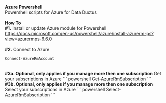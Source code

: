 <B>Azure Powershell</B>
</BR>
Powershell scripts for Azure for Data Ductus
</BR>
</BR>
<B>How To</B>
</br>
<B>#1.</B> Install or update Azure module for Powershell
https://docs.microsoft.com/en-us/powershell/azure/install-azurerm-ps?view=azurermps-6.6.0
</br>
</br>
<B>#2.</b> Connect to Azure 
``` powershell
Connect-AzureRmAccount
``` 
</br>
<b>#3a. Optional, only applies if you manage more then one subscription</b> Get your subscriptions in Azure
``` powershell
Get-AzureRmSubscription
``` 

</br>
<b>#3b. Optional, only applies if you manage more then one subscription</b> Select your subscriptions in Azure
``` powershell
Select-AzureRmSubscription
``` 

